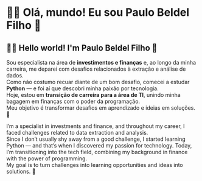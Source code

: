 # 👩‍💻 Olá, mundo! Eu sou Paulo Beldel Filho 👋
## 👩‍💻 Hello world! I'm Paulo Beldel Filho 👋 

Sou especialista na área de **investimentos e finanças** e, ao longo da minha carreira, me deparei com desafios relacionados à extração e análise de dados.  
Como não costumo recuar diante de um bom desafio, comecei a estudar **Python** — e foi aí que descobri minha paixão por tecnologia.   
Hoje, estou em **transição de carreira para a área de TI**, unindo minha bagagem em finanças com o poder da programação.  
Meu objetivo é transformar desafios em aprendizado e ideias em soluções. 🚀

I’m a specialist in investments and finance, and throughout my career, I faced challenges related to data extraction and analysis.   
Since I don’t usually shy away from a good challenge, I started learning Python — and that’s when I discovered my passion for technology.
Today, I’m transitioning into the tech field, combining my background in finance with the power of programming.  
My goal is to turn challenges into learning opportunities and ideas into solutions. 🚀


<!--
**paulobeldel/paulobeldel** is a ✨ _special_ ✨ repository because its `README.md` (this file) appears on your GitHub profile.

Here are some ideas to get you started:

- 🔭 I’m currently working on ...
- 🌱 I’m currently learning ...
- 👯 I’m looking to collaborate on ...
- 🤔 I’m looking for help with ...
- 💬 Ask me about ...
- 📫 How to reach me: ...
- 😄 Pronouns: ...
- ⚡ Fun fact: ...
-->

